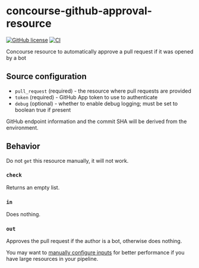 # concourse-github-approval-resource
[![GitHub license](https://img.shields.io/github/license/RoboJackets/concourse-github-approval-resource)](https://github.com/RoboJackets/concourse-github-approval-resource/blob/main/LICENSE) [![CI](https://concourse.robojackets.org/api/v1/teams/information-technology/pipelines/github-approval/jobs/build-main/badge)](https://concourse.robojackets.org/teams/information-technology/pipelines/github-approval)

Concourse resource to automatically approve a pull request if it was opened by a bot

## Source configuration

- `pull_request` (required) - the resource where pull requests are provided
- `token` (required) - GitHub App token to use to authenticate
- `debug` (optional) - whether to enable debug logging; must be set to boolean true if present

GitHub endpoint information and the commit SHA will be derived from the environment.

## Behavior
Do not `get` this resource manually, it will not work.

### `check`
Returns an empty list.

### `in`
Does nothing.

### `out`
Approves the pull request if the author is a bot, otherwise does nothing.

You may want to [manually configure inputs](https://concourse-ci.org/jobs.html#schema.step.put-step.inputs) for better performance if you have large resources in your pipeline.
